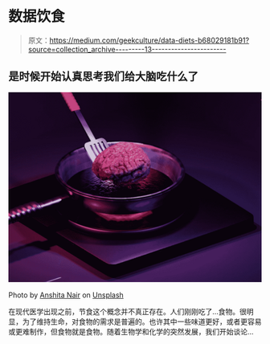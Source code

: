 # 数据饮食

> 原文：<https://medium.com/geekculture/data-diets-b68029181b91?source=collection_archive---------13----------------------->

## 是时候开始认真思考我们给大脑吃什么了

![](img/f0fbe79d6e024917b21609d5a2a0fdf3.png)

Photo by [Anshita Nair](https://unsplash.com/@anshitan?utm_source=medium&utm_medium=referral) on [Unsplash](https://unsplash.com?utm_source=medium&utm_medium=referral)

在现代医学出现之前，节食这个概念并不真正存在。人们刚刚吃了…食物。很明显，为了维持生命，对食物的需求是普遍的。也许其中一些味道更好，或者更容易或更难制作，但食物就是食物。随着生物学和化学的突然发展，我们开始谈论…